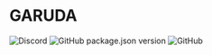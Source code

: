# GARUDA
<img alt="Discord" src="https://img.shields.io/discord/790982401407844384?style=for-the-badge"> <img alt="GitHub package.json version" src="https://img.shields.io/github/package-json/v/TechAllByHarshit/GARUDA?style=for-the-badge"> <img alt="GitHub" src="https://img.shields.io/github/license/TechAllByHarshit/GARUDA?style=for-the-badge">
